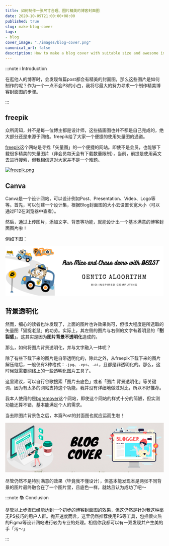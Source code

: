 ```yaml
---
title: 如何制作一张尺寸合理、图片精美的博客封面图
date: 2020-10-09T21:00:00+08:00
published: true
slug: make-blog-cover
tags:
- blog
cover_image: "./images/blog-cover.png"
canonical_url: false
description: How to make a blog cover with suitable size and awesome image?
---
```


:::note ℹ️ Introduction

在逛他人的博客时，会发现每篇post都会有精美的封面图，那么这些图片是如何制作的呢？作为一个一点不会PS的小白，我将尽最大的努力寻求一个制作精美博客封面图的步骤。

:::

<!-- more -->

## freepik

众所周知，并不是每一位博主都是设计师，这些插画图也并不都是自己完成的，绝大部分还是来源于网络。freepik给了大家一个便捷的使用矢量图的通道。

[freepik](https://www.freepik.com/)这个网站是寻找「矢量图」的一个便捷的网站。即使不是会员，也能够下载很多精美的矢量图片（非会员每天会有下载数量限制），当前，前提是使用英文去进行搜索，但我相信这对大家并不是一个难题。

[![freepik.png](https://s1.ax1x.com/2020/10/09/0DIB6S.png)](https://imgchr.com/i/0DIB6S)

## Canva

Canva是一个设计网站，可以设计例如Post、Presentation、Video、Logo等等。首先，可以创建一个设计集，根据Blog封面图的大小去设置长宽大小（可以通过F12在浏览器中查看）。

然后，通过上传图片，添加文字、背景等功能，就能设计出一个基本满意的博客封面图片啦！

例如下图：

![](./images/mice-chase-beast.png)

## 背景透明化

然而，细心的读者也许发现了，上面的图片也许效果尚可，但很大程度是所选取的矢量图「猫捉老鼠」的功劳。实际上，其左侧的图片与右侧的文字有着明显的「**割裂感**」。这其实是因为**图片背景不透明化**造成的。

那么，如何将图片背景透明化，并与文字融入一体呢？

除了有些下载下来的图片是自带透明化的，除此之外，从freepik下载下来的图片解压缩后，一般仅有3种格式：`.jpg`、`.eps`、`.ai`，且都是非透明化的。那么，这时候就需要网络上的一些透明化图片工具了。

这里建议，可以自行谷歌搜索「图片去底色」或者「图片 背景透明化」等关键词，因为有太多的网站支持这个功能，我并没有详细地做过对比，所以不好推荐。

我本人使用的是[bgremover](http://www.aigei.com/bgremover)这个网站，即使这个网站的样式十分的简陋，但实测功能还算不错，基本能满足个人的需求。

当去除图片背景色之后，本篇Post的封面图也就应运而生啦！

![](./images/blog-cover.png)

尽管仍然不是特别满意的效果（毕竟我不懂设计），但基本能发现本是两张不同背景的图片最终融合在了一个图片里，且底色一样，就姑且认为成功了吧～

:::note 📚 Conclusion

尽管以上步骤已经能达到一个初步的博客封面图的效果，但这仍然是针对我这种毫无PS技巧的用户人群。抛开速度而言，这里仍然推荐使用PS等工具，包括很火热的Figma等设计网站进行较为专业的处理。相信你我都可以有一双发现并产生美的手「污～」

:::